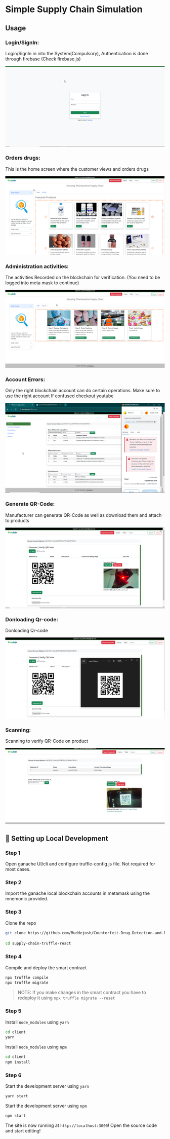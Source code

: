 # Simple Supply Chain Simulation

<!-- [Supply chain simulation using blockchain.](https://www.youtube.com/watch?v=2e-NGuT1PnY) -->
## Usage

### Login/SignIn:

Login/SignIn in into the System(Compulsory), Authentication is done through firebase (Check firebase.js)

![Image Description](shots/login.png)

### Orders drugs:

This is the home screen where the customer views and orders drugs

![Image Description](shots/home.png)

### Administration activities:

The activities Recorded on the blockchain for verification. (You need to be logged into meta mask to continue) 

![Image Description](shots/home2.png)

### Account Errors:

Only the right blockchain account can do certain operations. Make sure to use the right account If confused checkout youtube

![Image Description](shots/when-adding-user-fails.png)

### Generate QR-Code:

Manufacturer can generate QR-Code as well as download them and attach to products

![Image Description](shots/generating-QR-code.png)

### Donloading Qr-code:

Donloading Qr-code

![Image Description](shots/donloading-qr-code.png)

### Scanning:

Scanning to verify QR-Code on product

![Image Description](shots/scanning-QR-code-for-verification.png)



## 🔧 Setting up Local Development

### Step 1

Open ganache UI/cli and configure truffle-config.js file. Not required for most cases.

### Step 2

Import the ganache local blockchain accounts in metamask using the mnemonic provided.

### Step 3

Clone the repo

```bash
git clone https://github.com/Muddejosh/Counterfeit-Drug-Detection-and-Prevention-Blockchain-System.git

cd supply-chain-truffle-react
```

### Step 4

Compile and deploy the smart contract

```bash
npx truffle compile
npx truffle migrate
```

> NOTE: If you make changes in the smart contract you have to redeploy it using `npx truffle migrate --reset`

### Step 5

Install `node_modules` using `yarn`

```bash
cd client
yarn
```

Install `node_modules` using `npm`

```bash
cd client
npm install
```

### Step 6

Start the development server using `yarn`

```bash
yarn start
```

Start the development server using `npm`

```bash
npm start
```

The site is now running at `http://localhost:3000`!
Open the source code and start editing!
